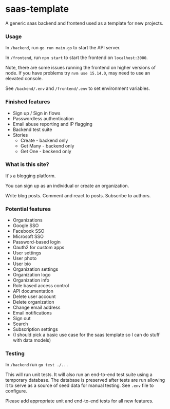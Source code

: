 # saas-template

A generic saas backend and frontend used as a template for new projects.

### Usage

In `/backend`, run `go run main.go` to start the API server.

In `/frontend`, run `npm start` to start the frontend on `localhost:3000`.

Note, there are some issues running the frontend on higher versions of node. If you have problems try `nvm use 15.14.0`, may need to use an elevated console.

See `/backend/.env` and `/frontend/.env` to set environment variables.

### Finished features

- Sign up / Sign in flows
- Passwordless authentication
- Email abuse reporting and IP flagging
- Backend test suite
- Stories
    - Create - backend only
    - Get Many - backend only
    - Get One - beckend only

### What is this site?

It's a blogging platform.

You can sign up as an individual or create an organization.

Write blog posts. Comment and react to posts. Subscribe to authors.

### Potential features

- Organizations
- Google SSO
- Facebook SSO
- Microsoft SSO
- Password-based login
- Oauth2 for custom apps
- User settings
- User photo
- User bio
- Organization settings
- Organization logo
- Organization info
- Role based access control
- API documentation
- Delete user account
- Delete organization
- Change email address
- Email notifications
- Sign out
- Search
- Subscription settings
- (I should pick a basic use case for the saas template so I can do stuff with data models)

### Testing

In `/backend` run `go test ./...`

This will run unit tests. It will also run an end-to-end test suite using a temporary database. The database is preserved after tests are run allowing it to serve as a source of seed data for manual testing. See `.env` file to configure.

Please add appropriate unit and end-to-end tests for all new features.